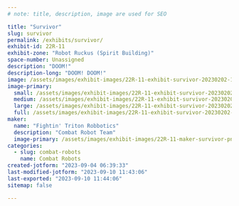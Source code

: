 ```yaml
---
# note: title, description, image are used for SEO

title: "Survivor"
slug: survivor
permalink: /exhibits/survivor/
exhibit-id: 22R-11
exhibit-zone: "Robot Ruckus (Spirit Building)"
space-number: Unassigned
description: "DOOM!"
description-long: "DOOM! DOOM!"
image: /assets/images/exhibit-images/22R-11-exhibit-survivor-20230202-175933-large.jpg
image-primary: 
  small: /assets/images/exhibit-images/22R-11-exhibit-survivor-20230202-175933-small.jpg
  medium: /assets/images/exhibit-images/22R-11-exhibit-survivor-20230202-175933-medium.jpg
  large: /assets/images/exhibit-images/22R-11-exhibit-survivor-20230202-175933-large.jpg
  full: /assets/images/exhibit-images/22R-11-exhibit-survivor-20230202-175933-full.jpg
maker: 
  name: "Fightin' Triton Robbotics"
  description: "Combat Robot Team"
  image-primary: /assets/images/exhibit-images/22R-11-maker-survivor-png-clipart-borderlands-2-borderlands-3-tales-from-the-borderlands-2-colors-alphabet-collection-miscellaneous-game-medium.png
categories: 
  - slug: combat-robots
    name: Combat Robots
created-jotform: "2023-09-04 06:39:33"
last-modified-jotform: "2023-09-10 11:43:06"
last-exported: "2023-09-10 11:44:06"
sitemap: false

---
```

